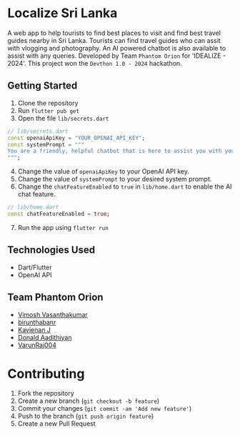 # Localize Sri Lanka

A web app to help tourists to find best places to visit and find best travel guides nearby in Sri Lanka.
Tourists can find travel guides who can assit with vlogging and photography.
An AI powered chatbot is also available to assist with any queries.
Developed by Team `Phantom Orion` for 'IDEALIZE - 2024'.
This project won the `Devthon 1.0 - 2024` hackathon.

## Getting Started

1. Clone the repository
2. Run `flutter pub get`
3. Open the file `lib/secrets.dart`
```dart
// lib/secrets.dart
const openaiApiKey = "YOUR_OPENAI_API_KEY";
const systemPrompt = """
You are a friendly, helpful chatbot that is here to assist you with your questions.
""";
```
4. Change the value of `openaiApiKey` to your OpenAI API key.
5. Change the value of `systemPrompt` to your desired system prompt.
6. Change the `chatFeatureEnabled` to `true` in `lib/home.dart` to enable the AI chat feature.
```dart
// lib/home.dart
const chatFeatureEnabled = true;
```
7. Run the app using `flutter run`

## Technologies Used

- Dart/Flutter
- OpenAI API

## Team Phantom Orion

- [Vimosh Vasanthakumar](https://github.com/vimosh0812)
- [birunthabanr](https://github.com/birunthabanr)
- [Kavienan J](https://github.com/kavienanj)
- [Donald Aadithiyan](https://github.com/DonaldAadithiyan)
- [VarunRaj004](https://github.com/VarunRaj004)

# Contributing

1. Fork the repository
2. Create a new branch (`git checkout -b feature`)
3. Commit your changes (`git commit -am 'Add new feature'`)
4. Push to the branch (`git push origin feature`)
5. Create a new Pull Request
